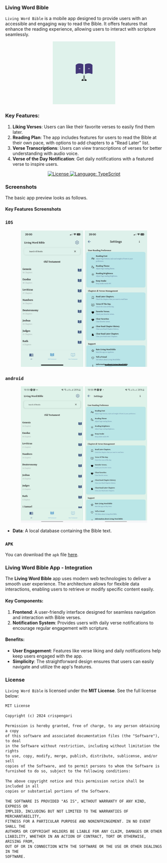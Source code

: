 ### Living Word Bible

`Living Word Bible` is a mobile app designed to provide users with an accessible and engaging way to read the Bible. It offers features that enhance the reading experience, allowing users to interact with scripture seamlessly.

<p align="center">
<img src="/assets/images/adaptive-icon.png" alt="logo" width="200">
</p>

### Key Features:

1. **Liking Verses**: Users can like their favorite verses to easily find them later.
2. **Reading Plan**: The app includes features for users to read the Bible at their own pace, with options to add chapters to a "Read Later" list.
3. **Verse Transcriptions**: Users can view transcriptions of verses for better understanding with audio voice.
4. **Verse of the Day Notification**: Get daily notifications with a featured verse to inspire users.

<p align="center">
     <a href="https://github.com/CrispenGari/livingword/blob/main/LICENSE">
       <img src="https://img.shields.io/npm/l/livingword.svg?maxAge=2592000" alt="License">
     </a>
     <a href="https://typescriptlang.org/">
       <img src="https://img.shields.io/badge/language-typescript-blue.svg" alt="Language: TypeScript">
     </a>
   </p>

### Screenshots

The basic app preview looks as follows.

#### Key Features Screenshots

### `iOS`

<p align="center">
<img src="/screenshots/ios/0.jpeg" alt="ios" width="200"/>
<img src="/screenshots/ios/1.jpeg" alt="ios" width="200"/>
</p>

### `android`

<p align="center">
<img src="/screenshots/android/0.jpeg" alt="android" width="200"/>
<img src="/screenshots/android/1.jpeg" alt="android" width="200"/>
</p>

- **Data**: A local database containing the Bible text.

### `APK`

You can download the `apk` file [here](/apk/livingword.apk).

### Living Word Bible App - Integration

The **Living Word Bible** app uses modern web technologies to deliver a smooth user experience. The architecture allows for flexible data interactions, enabling users to retrieve or modify specific content easily.

#### Key Components:

1. **Frontend**: A user-friendly interface designed for seamless navigation and interaction with Bible verses.
2. **Notification System**: Provides users with daily verse notifications to encourage regular engagement with scripture.

#### Benefits:

- **User Engagement**: Features like verse liking and daily notifications help keep users engaged with the app.
- **Simplicity**: The straightforward design ensures that users can easily navigate and utilize the app's features.

### License

`Living Word Bible` is licensed under the **MIT License**. See the full license below:

```
MIT License

Copyright (c) 2024 crispengari

Permission is hereby granted, free of charge, to any person obtaining a copy
of this software and associated documentation files (the "Software"), to deal
in the Software without restriction, including without limitation the rights
to use, copy, modify, merge, publish, distribute, sublicense, and/or sell
copies of the Software, and to permit persons to whom the Software is
furnished to do so, subject to the following conditions:

The above copyright notice and this permission notice shall be included in all
copies or substantial portions of the Software.

THE SOFTWARE IS PROVIDED "AS IS", WITHOUT WARRANTY OF ANY KIND, EXPRESS OR
IMPLIED, INCLUDING BUT NOT LIMITED TO THE WARRANTIES OF MERCHANTABILITY,
FITNESS FOR A PARTICULAR PURPOSE AND NONINFRINGEMENT. IN NO EVENT SHALL THE
AUTHORS OR COPYRIGHT HOLDERS BE LIABLE FOR ANY CLAIM, DAMAGES OR OTHER
LIABILITY, WHETHER IN AN ACTION OF CONTRACT, TORT OR OTHERWISE, ARISING FROM,
OUT OF OR IN CONNECTION WITH THE SOFTWARE OR THE USE OR OTHER DEALINGS IN THE
SOFTWARE.

```
